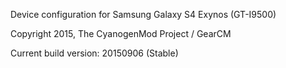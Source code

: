 Device configuration for Samsung Galaxy S4 Exynos (GT-I9500)

Copyright 2015, The CyanogenMod Project / GearCM

Current build version: 20150906 (Stable)